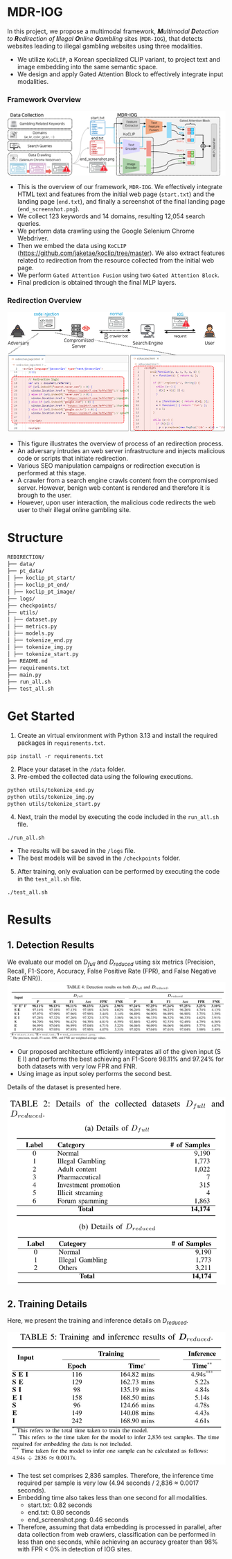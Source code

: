 # MDR-IOG

In this project, we propose a multimodal framework, _**M**ultimodal **D**etection to **R**edirection of **I**llegal **O**nline **G**ambling_ sites (`MDR-IOG`), that detects websites leading to illegal gambling websites using three modalities.

- We utilize `KoCLIP`, a Korean specialized CLIP variant, to project text and image embedding into the same semantic space.
- We design and apply Gated Attention Block to effectively integrate input modalities.

### Framework Overview
![images](./images/framework_overview.png)
- This is the overview of our framework, `MDR-IOG`. We effectively integrate HTML text and features from the initial web page (`start.txt`) and the landing page (`end.txt`), and finally a screenshot of the final landing page (`end_screenshot.png`).
- We collect 123 keywords and 14 domains, resulting 12,054 search queries.
- We perform data crawling using the Google Selenium Chrome Webdriver.
- Then we embed the data using `KoCLIP` (https://github.com/jaketae/koclip/tree/master). We also extract features related to redirection from the resource collected from the initial web page.
- We perform `Gated Attention Fusion` using two `Gated Attention Block`.
- Final predicion is obtained through the final MLP layers.

### Redirection Overview
![images](./images/redirect_overview.png)
- This figure illustrates the overview of process of an redirection process.
- An adversary intrudes an web server infrastructure and injects malicious code or scripts that initiate redirection.
- Various SEO manipulation campaigns or redirection execution is performed at this stage.
- A crawler from a search engine crawls content from the compromised server. However, benign web content is rendered and therefore it is brough to the user.
- However, upon user interaction, the malicious code redirects the web user to their illegal online gambling site.


# Structure
```
REDIRECTION/
├── data/
├── pt_data/
│ ├── koclip_pt_start/
│ ├── koclip_pt_end/
│ ├── koclip_pt_image/
├── logs/
├── checkpoints/
├── utils/
│ ├── dataset.py
│ ├── metrics.py
│ ├── models.py
│ ├── tokenize_end.py
│ ├── tokenize_img.py
│ ├── tokenize_start.py
├── README.md
├── requirements.txt
├── main.py
├── run_all.sh
├── test_all.sh
```



# Get Started
1. Create an virtual environment with Python 3.13 and install the required packages in `requirements.txt`.
```
pip install -r requirements.txt
```
2. Place your dataset in the `/data` folder.
3. Pre-embed the collected data using the following executions.
```
python utils/tokenize_end.py
python utils/tokenize_img.py
python utils/tokenize_start.py
```
4. Next, train the model by executing the code included in the `run_all.sh` file.
```
./run_all.sh
```
- The results will be saved in the `/logs` file.
- The best models will be saved in the `/checkpoints` folder.
5. After training, only evaluation can be performed by executing the code in the `test_all.sh` file.
```
./test_all.sh
```

# Results
## 1. Detection Results
We evaluate our model on $D_{full}$ and $D_{reduced}$ using six metrics (Precision, Recall, F1-Score, Accuracy, False Positive Rate (FPR), and False Negative Rate (FNR)).
![images](/images/data_results.png)
- Our proposed architecture efficiently integrates all of the given input (S E I) and performs the best achieving an F1-Score 98.11% and 97.24% for both datasets with very low FPR and FNR.
- Using image as input soley performs the second best.

Details of the dataset is presented here.

![images](/images/dataset_info.png)

## 2. Training Details
Here, we present the training and inference details on $D_{reduced}$.

![images](/images/training_results.png)
- The test set comprises 2,836 samples. Therefore, the inference time required per sample is very low (4.94 seconds / 2,836 $\approx$ 0.0017 seconds).
- Embedding time also takes less than one second for all modalities.
    - start.txt: 0.82 seconds
    - end.txt: 0.80 seconds
    - end_screenshot.png: 0.46 seconds
- Therefore, assuming that data embedding is processed in parallel, after data collection from web crawlers, classification can be performed in less than one seconds, while achieving an accuracy greater than 98% with FPR $<$ 0% in detection of IOG sites.

<!-- # Data Collection
## 1. Selenium Chrome Webdriver -->


<!-- # Data Refinement
## 1. Imagedup
We use `Imagedup` (https://github.com/idealo/imagededup) to cluster similar or duplicate images. We further refine our dataset by labeling the clustered groups manually. 

## 2. Dataset Details
The details of the curated dataset is presented. We collected 14,174 redirection samples.

![images](/images/dataset_info.png) -->
